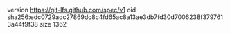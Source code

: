 version https://git-lfs.github.com/spec/v1
oid sha256:edc0729adc27869dc8c4fd65ac8a13ae3db7fd30d7006238f3797613a44f9f38
size 1362
